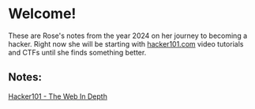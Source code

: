 # Welcome!
These are Rose's notes from the year 2024 on her journey to becoming a hacker. Right now she will be starting with [hacker101.com](https://www.hacker101.com/) video tutorials and CTFs until she finds something better.

## Notes:
[Hacker101 - The Web In Depth](Hacker101_TheWebInDepth.md)
